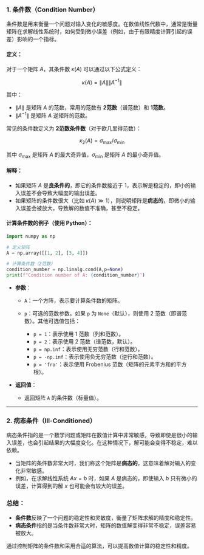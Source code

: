### 1. **条件数（Condition Number）**

条件数是用来衡量一个问题对输入变化的敏感度。在数值线性代数中，通常是衡量矩阵在求解线性系统时，如何受到微小误差（例如，由于有限精度计算引起的误差）影响的一个指标。

#### 定义：

对于一个矩阵 $A$，其条件数 $\kappa(A)$ 可以通过以下公式定义：

$$
\kappa(A) = \|A\| \|A^{-1}\|
$$

其中：

* $\|A\|$ 是矩阵 $A$ 的范数，常用的范数有 **2范数**（谱范数）和 **1范数**。
* $\|A^{-1}\|$ 是矩阵 $A$ 逆矩阵的范数。

常见的条件数定义为 **2范数条件数**（对于欧几里得范数）：

$$
\kappa_2(A) = \sigma_{\text{max}} / \sigma_{\text{min}}
$$

其中 $\sigma_{\text{max}}$ 是矩阵 $A$ 的最大奇异值，$\sigma_{\text{min}}$ 是矩阵 $A$ 的最小奇异值。

#### 解释：

* 如果矩阵 $A$ 是**良条件的**，即它的条件数接近于 1，表示解是稳定的，即小的输入误差不会导致大幅度的输出误差。
* 如果矩阵的条件数很大（比如 $\kappa(A) \gg 1$），则说明矩阵是**病态的**，即微小的输入误差会被放大，导致解的数值不准确，甚至不稳定。

#### 计算条件数的例子（使用 Python）：

```python
import numpy as np

# 定义矩阵
A = np.array([[1, 2], [3, 4]])

# 计算条件数（2范数）
condition_number = np.linalg.cond(A,p=None)
print(f"Condition number of A: {condition_number}")
```

* **参数**：

  * `A`：一个方阵，表示要计算条件数的矩阵。
  * `p`：可选的范数参数。如果 `p` 为 `None`（默认），则使用 2 范数（即谱范数）。其他可选值包括：

    * `p = 1`：表示使用 1 范数（列和范数）。
    * `p = 2`：表示使用 2 范数（谱范数，默认）。
    * `p = np.inf`：表示使用无穷范数（行和范数）。
    * `p = -np.inf`：表示使用负无穷范数（逆行和范数）。
    * `p = 'fro'`：表示使用 Frobenius 范数（矩阵的元素平方和的平方根）。

* **返回值**：

  * 返回矩阵 `A` 的条件数（标量值）。
---

### 2. **病态条件（Ill-Conditioned）**

病态条件指的是一个数学问题或矩阵在数值计算中非常敏感，导致即使是很小的输入误差，也会引起结果的大幅度变化。在这种情况下，解可能会变得不稳定，难以依赖。

* 当矩阵的条件数非常大时，我们称这个矩阵是**病态的**，这意味着解对输入的变化非常敏感。
* 例如，在求解线性系统 $Ax = b$ 时，如果 $A$ 是病态的，即使输入 $b$ 只有微小的误差，计算得到的解 $x$ 也可能会有较大的误差。

### 总结：

* **条件数**反映了一个问题的稳定性和灵敏度，衡量了矩阵求解的精度和稳定性。
* **病态条件**指的是当条件数非常大时，矩阵的数值解变得非常不稳定，误差容易被放大。

通过控制矩阵的条件数和采用合适的算法，可以提高数值计算的稳定性和精度。
